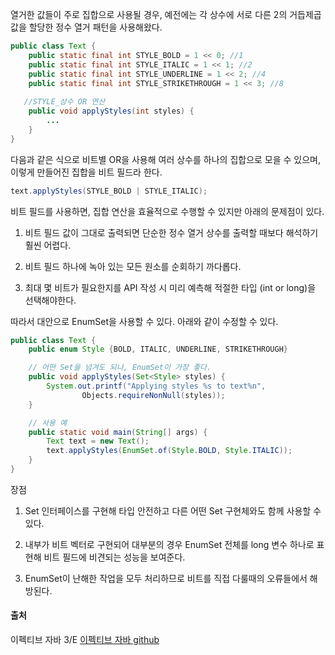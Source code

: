 열거한 값들이 주로 집합으로 사용될 경우, 예전에는 각 상수에 서로 다른 2의 거듭제곱 값을 할당한 정수 열거 패턴을 사용해왔다.

```java
public class Text {
    public static final int STYLE_BOLD = 1 << 0; //1
    public static final int STYLE_ITALIC = 1 << 1; //2
    public static final int STYLE_UNDERLINE = 1 << 2; //4
    public static final int STYLE_STRIKETHROUGH = 1 << 3; //8
   
   //STYLE_상수 OR 연산
    public void applyStyles(int styles) {
        ...
    }
}

```

다음과 같은 식으로 비트별 OR을 사용해 여러 상수를 하나의 집합으로 모을 수 있으며, 이렇게 만들어진 집합을 비트 필드라 한다. 

```java
text.applyStyles(STYLE_BOLD | STYLE_ITALIC);
```

비트 필드를 사용하면, 집합 연산을 효율적으로 수행할 수 있지만 아래의 문제점이 있다. 

1. 비트 필드 값이 그대로 출력되면 단순한 정수 열거 상수를 출력할 때보다 해석하기 훨씬 어렵다. 

2. 비트 필드 하나에 녹아 있는 모든 원소를 순회하기 까다롭다. 

3. 최대 몇 비트가 필요한지를 API 작성 시 미리 예측해 적절한 타입 (int or long)을 선택해야한다.

따라서 대안으로 EnumSet을 사용할 수 있다. 아래와 같이 수정할 수 있다. 

```java
public class Text {
    public enum Style {BOLD, ITALIC, UNDERLINE, STRIKETHROUGH}

    // 어떤 Set을 넘겨도 되나, EnumSet이 가장 좋다.
    public void applyStyles(Set<Style> styles) {
        System.out.printf("Applying styles %s to text%n",
                Objects.requireNonNull(styles));
    }

    // 사용 예
    public static void main(String[] args) {
        Text text = new Text();
        text.applyStyles(EnumSet.of(Style.BOLD, Style.ITALIC));
    }
}
```

장점
1. Set 인터페이스를 구현해 타입 안전하고 다른 어떤 Set 구현체와도 함께 사용할 수 있다. 

2. 내부가 비트 벡터로 구현되어 대부분의 경우 EnumSet 전체를 long 변수 하나로 표현해 비트 필드에 비견되는 성능을 보여준다. 

3. EnumSet이 난해한 작업을 모두 처리하므로 비트를 직접 다룰때의 오류들에서 해방된다.



#### 출처

이펙티브 자바 3/E
[이펙티브 자바 github](https://github.com/WegraLee/effective-java-3e-source-code/tree/master)
